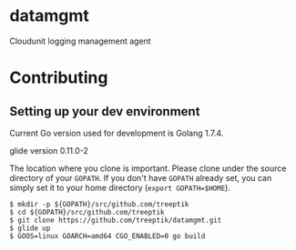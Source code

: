 # datamgmt
Cloudunit logging management agent

# Contributing

## Setting up your dev environment

Current Go version used for development is Golang 1.7.4.

glide version 0.11.0-2

The location where you clone is important. Please clone under the source
directory of your `GOPATH`. If you don't have `GOPATH` already set, you can
simply set it to your home directory (`export GOPATH=$HOME`).

    $ mkdir -p ${GOPATH}/src/github.com/treeptik
    $ cd ${GOPATH}/src/github.com/treeptik
    $ git clone https://github.com/treeptik/datamgmt.git
    $ glide up
    $ GOOS=linux GOARCH=amd64 CGO_ENABLED=0 go build

